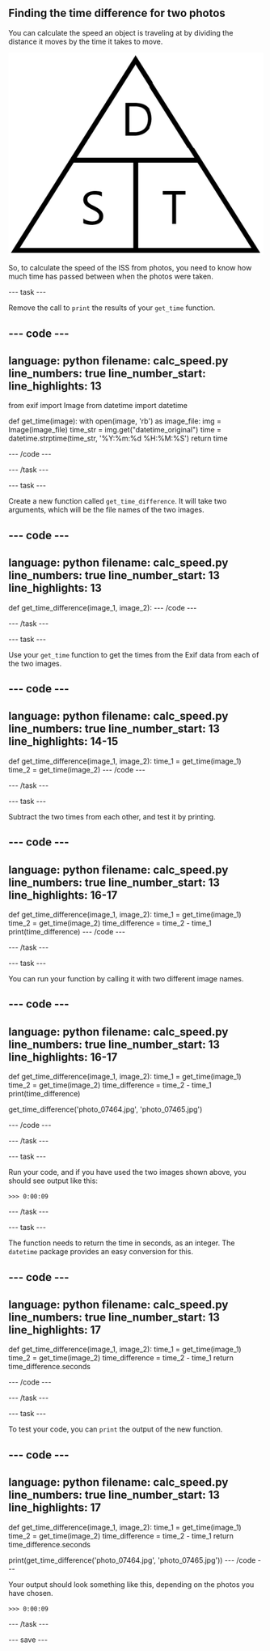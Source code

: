 ## Finding the time difference for two photos

You can calculate the speed an object is traveling at by dividing the distance it moves by the time it takes to move.

![Speed, distance, time triangle.](images/sdt.png)

So, to calculate the speed of the ISS from photos, you need to know how much time has passed between when the photos were taken.

--- task ---

Remove the call to `print` the results of your `get_time` function.

--- code ---
---
language: python
filename: calc_speed.py
line_numbers: true
line_number_start: 
line_highlights: 13
---
from exif import Image
from datetime import datetime


def get_time(image):
    with open(image, 'rb') as image_file:
        img = Image(image_file)
        time_str = img.get("datetime_original")
        time = datetime.strptime(time_str, '%Y:%m:%d %H:%M:%S')
    return time



--- /code ---

--- /task ---


--- task ---

Create a new function called `get_time_difference`. It will take two arguments, which will be the file names of the two images.

--- code ---
---
language: python
filename: calc_speed.py
line_numbers: true
line_number_start: 13
line_highlights: 13
---
def get_time_difference(image_1, image_2):
--- /code ---

--- /task ---

--- task ---

Use your `get_time` function to get the times from the Exif data from each of the two images.

--- code ---
---
language: python
filename: calc_speed.py
line_numbers: true
line_number_start: 13
line_highlights: 14-15
---
def get_time_difference(image_1, image_2):
    time_1 = get_time(image_1)
    time_2 = get_time(image_2)
--- /code ---

--- /task ---

--- task ---

Subtract the two times from each other, and test it by printing.

--- code ---
---
language: python
filename: calc_speed.py
line_numbers: true
line_number_start: 13
line_highlights: 16-17
---
def get_time_difference(image_1, image_2):
    time_1 = get_time(image_1)
    time_2 = get_time(image_2)
    time_difference = time_2 - time_1
    print(time_difference)
--- /code ---

--- /task ---

--- task ---

You can run your function by calling it with two different image names.

--- code ---
---
language: python
filename: calc_speed.py
line_numbers: true
line_number_start: 13
line_highlights: 16-17
---
def get_time_difference(image_1, image_2):
    time_1 = get_time(image_1)
    time_2 = get_time(image_2)
    time_difference = time_2 - time_1
    print(time_difference)


get_time_difference('photo_07464.jpg', 'photo_07465.jpg')

--- /code ---

--- /task ---

--- task ---

Run your code, and if you have used the two images shown above, you should see output like this:

```
>>> 0:00:09
```

--- /task ---

--- task ---

The function needs to return the time in seconds, as an integer. The `datetime` package provides an easy conversion for this.

--- code ---
---
language: python
filename: calc_speed.py
line_numbers: true
line_number_start: 13
line_highlights: 17
---
def get_time_difference(image_1, image_2):
    time_1 = get_time(image_1)
    time_2 = get_time(image_2)
    time_difference = time_2 - time_1
    return time_difference.seconds

--- /code ---

--- /task ---

--- task ---

To test your code, you can `print` the output of the new function.

--- code ---
---
language: python
filename: calc_speed.py
line_numbers: true
line_number_start: 13
line_highlights: 17
---
def get_time_difference(image_1, image_2):
    time_1 = get_time(image_1)
    time_2 = get_time(image_2)
    time_difference = time_2 - time_1
    return time_difference.seconds


print(get_time_difference('photo_07464.jpg', 'photo_07465.jpg'))
--- /code ---

Your output should look something like this, depending on the photos you have chosen.

```
>>> 0:00:09
```
--- /task ---

--- save ---
